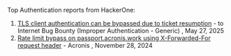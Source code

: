 Top Authentication reports from HackerOne:

1. [TLS client authentication can be bypassed due to ticket resumption](https://hackerone.com/reports/2978267) - to Internet Bug Bounty (Improper Authentication - Generic) , May 27, 2025
2. [Rate limit bypass on passport.acronis.work using X-Forwarded-For request header](https://hackerone.com/reports/2627062) - Acronis , November 28, 2024
